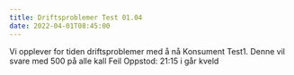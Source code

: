 ```yaml
---
title: Driftsproblemer Test 01.04
date: 2022-04-01T08:45:00
---
```

Vi opplever for tiden driftsproblemer med å nå Konsument Test1. Denne vil svare med 500 på alle kall 
Feil Oppstod: 21:15 i går kveld 
